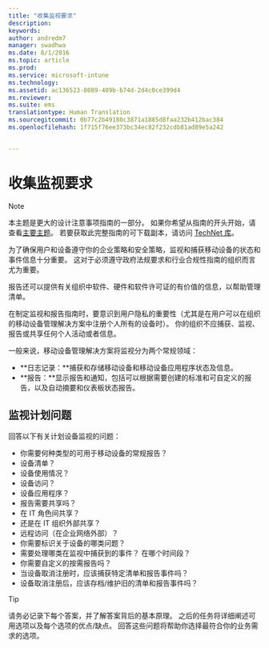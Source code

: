```yaml
---
title: "收集监视要求"
description: 
keywords: 
author: andredm7
manager: swadhwa
ms.date: 8/1/2016
ms.topic: article
ms.prod: 
ms.service: microsoft-intune
ms.technology: 
ms.assetid: ac136523-8089-409b-b74d-2d4c0ce399d4
ms.reviewer: 
ms.suite: ems
translationtype: Human Translation
ms.sourcegitcommit: 0b77c2b49180c3871a1885d8faa232b412bac384
ms.openlocfilehash: 1f715f76ee373bc34ec82f232cdb81ad89e5a242


---
```


# 收集监视要求

>[!NOTE]
>本主题是更大的设计注意事项指南的一部分。 如果你希望从指南的开头开始，请查看[主要主题](mdm-design-considerations-guide.md)。 若要获取此完整指南的可下载副本，请访问 [TechNet 库](https://gallery.technet.microsoft.com/Mobile-Device-Management-7d401582)。

为了确保用户和设备遵守你的企业策略和安全策略，监视和捕获移动设备的状态和事件信息十分重要。 这对于必须遵守政府法规要求和行业合规性指南的组织而言尤为重要。

报告还可以提供有关组织中软件、硬件和软件许可证的有价值的信息，以帮助管理清单。 

在制定监视和报告指南时，要意识到用户隐私的重要性（尤其是在用户可以在组织的移动设备管理解决方案中注册个人所有的设备时）。 你的组织不应捕获、监视、报告或共享任何个人活动或者信息。

一般来说，移动设备管理解决方案将监视分为两个常规领域：

- **日志记录：**捕获和存储移动设备和移动设备应用程序状态及信息。
- **报告：**显示报告和通知，包括可以根据需要创建的标准和可自定义的报告，以及自动摘要和仪表板状态报告。

## 监视计划问题

回答以下有关计划设备监视的问题：

- 你需要何种类型的可用于移动设备的常规报告？
 - 设备清单？
 - 设备使用情况？
 - 设备访问？
 - 设备应用程序？
- 报告需要共享吗？
 - 在 IT 角色间共享？
 - 还是在 IT 组织外部共享？
 - 远程访问（在企业网络外部）？
- 你需要标识关于设备的哪类问题？
- 需要处理哪类在监视中捕获到的事件？ 在哪个时间段？
- 你需要自定义的按需报告吗？
- 当设备取消注册时，应该捕获特定清单和报告事件吗？
- 设备取消注册后，应该存档/维护旧的清单和报告事件吗？
 
>[!TIP]
>请务必记录下每个答案，并了解答案背后的基本原理。 之后的任务将详细阐述可用选项以及每个选项的优点/缺点。  回答这些问题将帮助你选择最符合你的业务需求的选项。



<!--HONumber=Aug16_HO1-->


